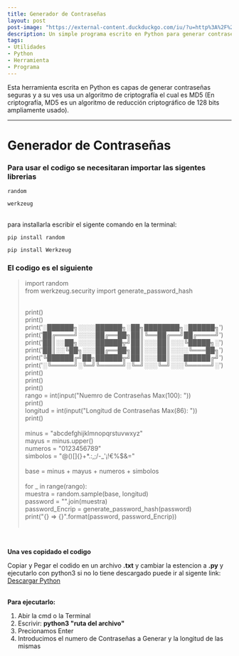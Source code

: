 ```yaml
---
title: Generador de Contraseñas
layout: post
post-image: "https://external-content.duckduckgo.com/iu/?u=http%3A%2F%2Fwww.riial.org%2Fwp-content%2Fuploads%2F2020%2F07%2Fcuidados-contrase%25C3%25B1as-scaled.jpg&f=1&nofb=1"
description: Un simple programa escrito en Python para generar contraseñas seguras
tags:
- Utilidades
- Python
- Herramienta
- Programa
---
```


Esta herramienta escrita en Python es capas de generar contraseñas seguras y a su ves usa un  algoritmo de criptografía el cual es MD5 (En criptografía, MD5 es un algoritmo de reducción criptográfico de 128 bits ampliamente usado).

---

# Generador de Contraseñas <br>

### Para usar el codigo se necesitaran importar las sigentes librerias <br>

`random`<br>

`werkzeug`
<br><br>

para installarla escribir el sigente comando en la terminal:

`pip install random`

`pip install Werkzeug`

### El codigo es el siguiente <br>

> import random <br>
> from werkzeug.security import generate_password_hash <br>
>
><br>print()
><br>print()
><br>print('░██████╗░░░░██████╗░██╗████████╗░██████╗')
><br>print('██╔════╝░░░░██╔══██╗██║╚══██╔══╝██╔════╝')
><br>print('██║░░██╗░░░░██████╦╝██║░░░██║░░░╚█████╗░')
><br>print('██║░░╚██╗░░░██╔══██╗██║░░░██║░░░░╚═══██╗')
><br>print('╚██████╔╝██╗██████╦╝██║░░░██║░░░██████╔╝')
><br>print('░╚═════╝░╚═╝╚═════╝░╚═╝░░░╚═╝░░░╚═════╝░')
><br>print()
><br>print()
><br>
>print()
><br>
> rango = int(input("Nuemro de Contraseñas Max(100): ")) <br>
> print() <br>
> longitud = int(input("Longitud de Contraseñas Max(86): ")) <br>
> print() <br>
><br>
> minus = "abcdefghijklmnopqrstuvwxyz" <br>
> mayus = minus.upper() <br>
> numeros = "0123456789" <br>
> simbolos = "@()[]{}+*.:,;/-_'¡!€%$&=" <br>
><br>
> base = minus + mayus + numeros + simbolos <br>
><br>
> for _ in range(rango): <br>
>     muestra = random.sample(base, longitud) <br>
>     password = "".join(muestra) <br>
>    password_Encrip = generate_password_hash(password) <br>
>     print("{} => {}".format(password, password_Encrip)) <br>
> <br>

<br>

**Una ves copidado el codigo**<br>

Copiar y Pegar el codido en un archivo **.txt** y cambiar la estencion a **.py** y ejecutarlo con python3 si no lo tiene descargado puede ir al sigente link: [Descargar Python](https://www.python.org/downloads/)
<br><br>

**Para ejecutarlo:**
1. Abir la cmd o la Terminal
2. Escrivir: **python3 "ruta del archivo"**
3. Precionamos Enter 
4. Introducimos el numero de Contraseñas a Generar y la longitud de las mismas


